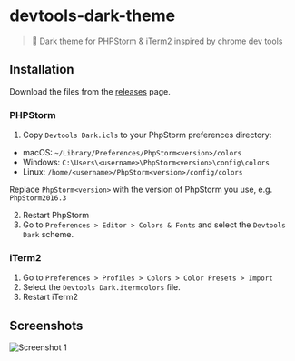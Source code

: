 # devtools-dark-theme

> 🎨 Dark theme for PHPStorm & iTerm2 inspired by chrome dev tools

## Installation

Download the files from the [releases](https://github.com/jamiestraw/devtools-dark-theme/releases) page.

### PHPStorm

1.  Copy `Devtools Dark.icls` to your PhpStorm preferences directory:
  - macOS: `~/Library/Preferences/PhpStorm<version>/colors`
  - Windows: `C:\Users\<username>\PhpStorm<version>\config\colors`
  - Linux:  `/home/<username>/PhpStorm<version>/config/colors`
  
  Replace `PhpStorm<version>` with the version of PhpStorm you use, e.g. `PhpStorm2016.3`

2. Restart PhpStorm
3. Go to `Preferences > Editor > Colors & Fonts` and select the `Devtools Dark` scheme.

### iTerm2

1. Go to `Preferences > Profiles > Colors > Color Presets > Import`
2. Select the `Devtools Dark.itermcolors` file.
3. Restart iTerm2

## Screenshots

![Screenshot 1](https://github.com/jamiestraw/devtools-darktheme/raw/master/screenshots/screenshot1.png)
